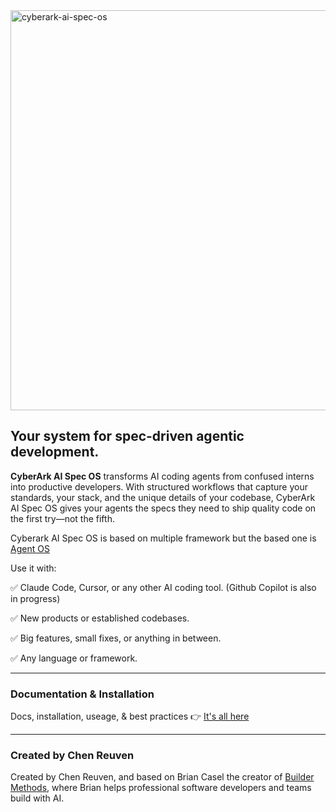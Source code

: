 <img width="1280" height="640" alt="cyberark-ai-spec-os" src="assets/cyberark-ai-spec-os.png" />

## Your system for spec-driven agentic development.

**CyberArk AI Spec OS** transforms AI coding agents from confused interns into productive developers. With structured workflows that capture your standards, your stack, and the unique details of your codebase, CyberArk AI Spec OS gives your agents the specs they need to ship quality code on the first try—not the fifth.

Cyberark AI Spec OS is based on multiple framework but the based one is [Agent OS](https://buildermethods.com/agent-os)

Use it with:

✅ Claude Code, Cursor, or any other AI coding tool. (Github Copilot is also in progress)

✅ New products or established codebases.

✅ Big features, small fixes, or anything in between.

✅ Any language or framework.

---

### Documentation & Installation

Docs, installation, useage, & best practices 👉 [It's all here](https://buildermethods.com/agent-os)

---

### Created by Chen Reuven

Created by Chen Reuven, and based on Brian Casel the creator of [Builder Methods](https://buildermethods.com), where Brian helps professional software developers and teams build with AI.


